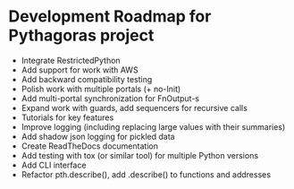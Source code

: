 # Development Roadmap for Pythagoras project

* Integrate RestrictedPython
* Add support for work with AWS
* Add backward compatibility testing
* Polish work with multiple portals (+ no-Init)
* Add multi-portal synchronization for FnOutput-s
* Expand work with guards, add sequencers for recursive calls
* Tutorials for key features
* Improve logging (including replacing large values with their summaries)
* Add shadow json logging for pickled data
* Create ReadTheDocs documentation
* Add testing with tox (or similar tool) for multiple Python versions
* Add CLI interface
* Refactor pth.describe(), add .describe() to functions and addresses